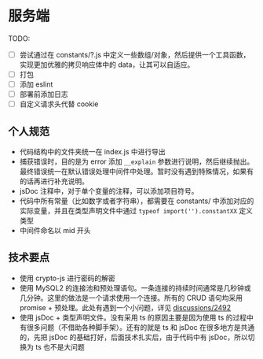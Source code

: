 # 服务端

TODO:

- [ ] 尝试通过在 constants/?.js 中定义一些数组/对象，然后提供一个工具函数，实现更加优雅的拷贝响应体中的 data，让其可以自适应。
- [ ] 打包
- [ ] 添加 eslint
- [ ] 部署前添加日志
- [ ] 自定义请求头代替 cookie

## 个人规范

- 代码结构中的文件夹统一在 index.js 中进行导出
- 捕获错误时，目的是为 error 添加 `__explain` 参数进行说明，然后继续抛出。最终错误统一在默认错误处理中间件中处理。暂时没有遇到特殊情况，如果有的话再进行补充说明。
- jsDoc 注释中，对于单个变量的注释，可以添加项目符号。
- 代码中所有常量（比如数字或者字符串），都需要在 constants/ 中添加对应的实际变量，并且在类型声明文件中通过 `typeof import('').constantXX` 定义类型
- 中间件命名以 mid 开头

## 技术要点

- 使用 crypto-js 进行密码的解密
- 使用 MySQL2 的连接池和预处理语句。一条连接的持续时间通常是几秒钟或几分钟。这里的做法是一个请求使用一个连接。所有的 CRUD 语句均采用 promise + 预处理。此处有遇到一个小问题，详见 [discussions/2492]
- 使用 jsDoc + 类型声明文件。没有采用 ts 的原因主要是因为使用 ts 的过程中有很多问题（不借助各种脚手架）。还有的就是 ts 和 jsDoc 在很多地方是共通的，先把 jsDoc 的基础打好，后面技术扎实后，由于代码中有 jsDoc，所以切换为 ts 也不是大问题


[discussions/2492]: https://github.com/sidorares/node-mysql2/discussions/2492
